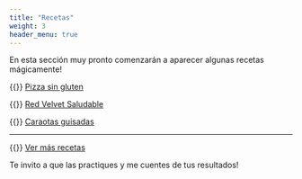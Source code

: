 ```yaml
---
title: "Recetas"
weight: 3
header_menu: true
---
```


En esta sección muy pronto comenzarán a aparecer algunas recetas mágicamente!

{{<icon class="fa fa-hand-o-right">}}&nbsp;[Pizza sin gluten](recipes/pizza_sin_gluten)

{{<icon class="fa fa-hand-o-right">}}&nbsp;[Red Velvet Saludable](recipes/red_velvet_saludable)

{{<icon class="fa fa-hand-o-right">}}&nbsp;[Caraotas guisadas](recipes/caraotas)
__________________________________________
{{<icon class="fa fa-hand-o-right">}}&nbsp;[Ver más recetas](categories)

Te invito a que las practiques y me cuentes de tus resultados!






